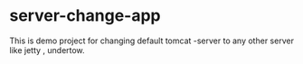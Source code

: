 # server-change-app
This is demo project for changing default tomcat -server to any other server like jetty , undertow.
